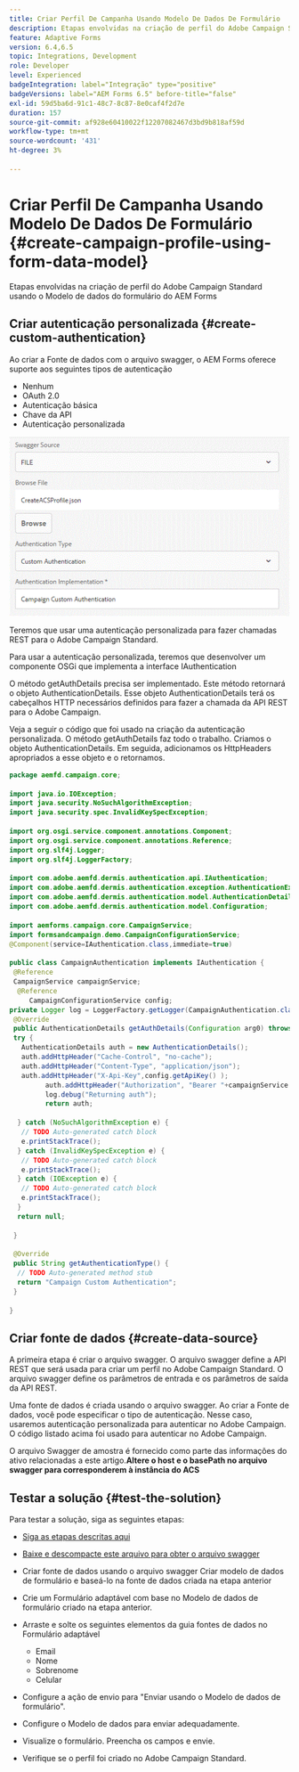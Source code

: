 ```yaml
---
title: Criar Perfil De Campanha Usando Modelo De Dados De Formulário
description: Etapas envolvidas na criação de perfil do Adobe Campaign Standard usando o Modelo de dados do formulário do AEM Forms
feature: Adaptive Forms
version: 6.4,6.5
topic: Integrations, Development
role: Developer
level: Experienced
badgeIntegration: label="Integração" type="positive"
badgeVersions: label="AEM Forms 6.5" before-title="false"
exl-id: 59d5ba6d-91c1-48c7-8c87-8e0caf4f2d7e
duration: 157
source-git-commit: af928e60410022f12207082467d3bd9b818af59d
workflow-type: tm+mt
source-wordcount: '431'
ht-degree: 3%

---
```


# Criar Perfil De Campanha Usando Modelo De Dados De Formulário {#create-campaign-profile-using-form-data-model}

Etapas envolvidas na criação de perfil do Adobe Campaign Standard usando o Modelo de dados do formulário do AEM Forms

## Criar autenticação personalizada {#create-custom-authentication}

Ao criar a Fonte de dados com o arquivo swagger, o AEM Forms oferece suporte aos seguintes tipos de autenticação

* Nenhum
* OAuth 2.0
* Autenticação básica
* Chave da API
* Autenticação personalizada

![campaingfdm](assets/campaignfdm.gif)

Teremos que usar uma autenticação personalizada para fazer chamadas REST para o Adobe Campaign Standard.

Para usar a autenticação personalizada, teremos que desenvolver um componente OSGi que implementa a interface IAuthentication

O método getAuthDetails precisa ser implementado. Este método retornará o objeto AuthenticationDetails. Esse objeto AuthenticationDetails terá os cabeçalhos HTTP necessários definidos para fazer a chamada da API REST para o Adobe Campaign.

Veja a seguir o código que foi usado na criação da autenticação personalizada. O método getAuthDetails faz todo o trabalho. Criamos o objeto AuthenticationDetails. Em seguida, adicionamos os HttpHeaders apropriados a esse objeto e o retornamos.

```java
package aemfd.campaign.core;

import java.io.IOException;
import java.security.NoSuchAlgorithmException;
import java.security.spec.InvalidKeySpecException;

import org.osgi.service.component.annotations.Component;
import org.osgi.service.component.annotations.Reference;
import org.slf4j.Logger;
import org.slf4j.LoggerFactory;

import com.adobe.aemfd.dermis.authentication.api.IAuthentication;
import com.adobe.aemfd.dermis.authentication.exception.AuthenticationException;
import com.adobe.aemfd.dermis.authentication.model.AuthenticationDetails;
import com.adobe.aemfd.dermis.authentication.model.Configuration;

import aemforms.campaign.core.CampaignService;
import formsandcampaign.demo.CampaignConfigurationService;
@Component(service=IAuthentication.class,immediate=true)

public class CampaignAuthentication implements IAuthentication {
 @Reference
 CampaignService campaignService;
  @Reference
     CampaignConfigurationService config;
private Logger log = LoggerFactory.getLogger(CampaignAuthentication.class);
 @Override
 public AuthenticationDetails getAuthDetails(Configuration arg0) throws AuthenticationException {
 try {
   AuthenticationDetails auth = new AuthenticationDetails();
   auth.addHttpHeader("Cache-Control", "no-cache");
   auth.addHttpHeader("Content-Type", "application/json");
   auth.addHttpHeader("X-Api-Key",config.getApiKey() );
         auth.addHttpHeader("Authorization", "Bearer "+campaignService.getAccessToken());
         log.debug("Returning auth");
         return auth;
   
  } catch (NoSuchAlgorithmException e) {
   // TODO Auto-generated catch block
   e.printStackTrace();
  } catch (InvalidKeySpecException e) {
   // TODO Auto-generated catch block
   e.printStackTrace();
  } catch (IOException e) {
   // TODO Auto-generated catch block
   e.printStackTrace();
  }
  return null;
  
 }

 @Override
 public String getAuthenticationType() {
  // TODO Auto-generated method stub
  return "Campaign Custom Authentication";
 }

}
```

## Criar fonte de dados {#create-data-source}

A primeira etapa é criar o arquivo swagger. O arquivo swagger define a API REST que será usada para criar um perfil no Adobe Campaign Standard. O arquivo swagger define os parâmetros de entrada e os parâmetros de saída da API REST.

Uma fonte de dados é criada usando o arquivo swagger. Ao criar a Fonte de dados, você pode especificar o tipo de autenticação. Nesse caso, usaremos autenticação personalizada para autenticar no Adobe Campaign. O código listado acima foi usado para autenticar no Adobe Campaign.

O arquivo Swagger de amostra é fornecido como parte das informações do ativo relacionadas a este artigo.**Altere o host e o basePath no arquivo swagger para corresponderem à instância do ACS**

## Testar a solução {#test-the-solution}

Para testar a solução, siga as seguintes etapas:
* [Siga as etapas descritas aqui](aem-forms-with-campaign-standard-getting-started-tutorial.md)
* [Baixe e descompacte este arquivo para obter o arquivo swagger](assets/create-acs-profile-swagger-file.zip)
* Criar fonte de dados usando o arquivo swagger Criar modelo de dados de formulário e baseá-lo na fonte de dados criada na etapa anterior
* Crie um Formulário adaptável com base no Modelo de dados de formulário criado na etapa anterior.
* Arraste e solte os seguintes elementos da guia fontes de dados no Formulário adaptável

   * Email
   * Nome
   * Sobrenome
   * Celular

* Configure a ação de envio para &quot;Enviar usando o Modelo de dados de formulário&quot;.
* Configure o Modelo de dados para enviar adequadamente.
* Visualize o formulário. Preencha os campos e envie.
* Verifique se o perfil foi criado no Adobe Campaign Standard.
